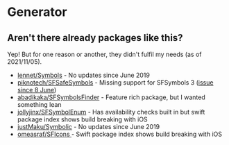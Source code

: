 # Generator



## Aren't there already packages like this?

Yep! But for one reason or another, they didn't fulfil my needs (as of 2021/11/05).

- [lennet/Symbols](https://github.com/lennet/symbols) - No updates since June 2019
- [piknotech/SFSafeSymbols](https://github.com/piknotech/SFSafeSymbols) - Missing support for SFSymbols 3 ([issue since 8 June](https://github.com/piknotech/SFSafeSymbols/issues/75))
- [abadikaka/SFSymbolsFinder](https://github.com/abadikaka/SFSymbolsFinder) - Feature rich package, but I wanted something lean
- [jollyjinx/SFSymbolEnum](https://github.com/jollyjinx/SFSymbolEnum) - Has availability checks built in but swift package index shows build breaking with iOS
- [justMaku/Symbolic](https://github.com/justmaku/symbolic) - No updates since June 2019
- [omeasraf/SFIcons ](https://github.com/omeasraf/SFIcons) - Swift package index shows build breaking with iOS

